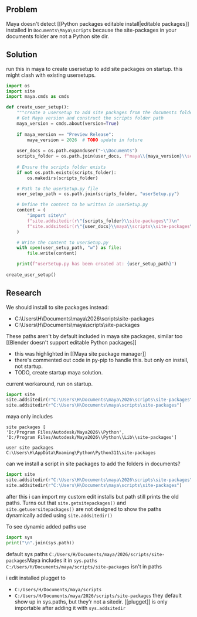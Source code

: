 ## Problem
Maya doesn't detect [[Python packages editable install|editable packages]] installed in `Documents\Maya\scripts`
because the site-packages in your documents folder are not a Python site dir.

## Solution
run this in maya to create usersetup to add site packages on startup.
this might clash with existing usersetups.

```python
import os
import site
import maya.cmds as cmds

def create_user_setup():
    """create a usersetup to add site packages from the documents folder"""
    # Get Maya version and construct the scripts folder path
    maya_version = cmds.about(version=True)
    
    if maya_version == "Preview Release":
        maya_version = 2026  # TODO update in future
        
    user_docs = os.path.expanduser("~\\Documents")
    scripts_folder = os.path.join(user_docs, f"maya\\{maya_version}\\scripts")
    
    # Ensure the scripts folder exists
    if not os.path.exists(scripts_folder):
        os.makedirs(scripts_folder)

    # Path to the userSetup.py file
    user_setup_path = os.path.join(scripts_folder, "userSetup.py")

    # Define the content to be written in userSetup.py
    content = (
        "import site\n"
        f"site.addsitedir(r\"{scripts_folder}\\site-packages\")\n"
        f"site.addsitedir(r\"{user_docs}\\maya\\scripts\\site-packages\")\n"
    )

    # Write the content to userSetup.py
    with open(user_setup_path, "w") as file:
        file.write(content)

    print(f"userSetup.py has been created at: {user_setup_path}")
    
create_user_setup()
```

## Research

We should install to site packages instead:
- C:\Users\H\Documents\maya\2026\scripts\site-packages
- C:\Users\H\Documents\maya\scripts\site-packages

These paths aren't by default included in maya site packages, similar too
[[Blender doesn't support editable Python packages]]
- this was highlighted in [[Maya site package manager]]
- there's commented out code in py-pip to handle this. but only on install, not startup.
-   TODO, create startup maya solution.

current workaround, run on startup.
```python
import site
site.addsitedir(r"C:\Users\H\Documents\maya\2026\scripts\site-packages")
site.addsitedir(r"C:\Users\H\Documents\maya\scripts\site-packages")
```

maya only includes 
```
site packages [
'D:/Program Files/Autodesk/Maya2026\\Python', 
'D:/Program Files/Autodesk/Maya2026\\Python\\Lib\\site-packages']

user site packages
C:\Users\H\AppData\Roaming\Python\Python311\site-packages
```

can we install a script in site packages to add the folders in documents?
```python
import site
site.addsitedir(r"C:\Users\H\Documents\maya\2026\scripts\site-packages")
site.addsitedir(r"C:\Users\H\Documents\maya\scripts\site-packages")
```

after this i can import my custom edit installs but path still prints the old paths.
Turns out that `site.getsitepackages()` and `site.getusersitepackages()` are not designed to show the paths dynamically added using `site.addsitedir()`

To see dynamic added paths use
```python
import sys
print("\n".join(sys.path))
```

default sys paths
`C:/Users/H/Documents/maya/2026/scripts/site-packages`Maya includes it in `sys.paths`
`C:/Users/H/Documents/maya/scripts/site-packages` isn't in paths

i edit installed plugget to 
- `C:/Users/H/Documents/maya/scripts`
- `C:/Users/H/Documents/maya/2026/scripts/site-packages`
they default show up in sys.paths, but they'r not a sitedir.
[[plugget]] is only importable after adding it with `sys.addsitedir`


